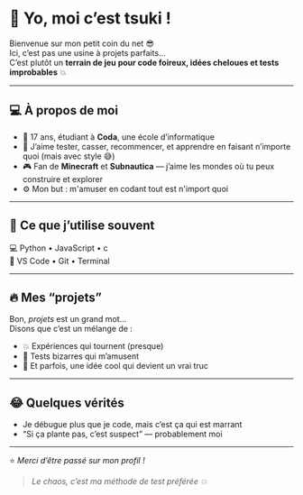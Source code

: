 # 👋 Yo, moi c’est tsuki !

Bienvenue sur mon petit coin du net 😎  
Ici, c’est pas une usine à projets parfaits…  
C’est plutôt un **terrain de jeu pour code foireux, idées cheloues et tests improbables** 💥

---

## 💻 À propos de moi

- 🧠 17 ans, étudiant à **Coda**, une école d’informatique
- 💬 J’aime tester, casser, recommencer, et apprendre en faisant n’importe quoi (mais avec style 😅)  
- 🎮 Fan de **Minecraft** et **Subnautica** — j’aime les mondes où tu peux construire et explorer
- ⚙️ Mon but : m'amuser en codant tout est n'import quoi 

---

## 🧰 Ce que j’utilise souvent

💻 Python • JavaScript • c  
🧩 VS Code • Git • Terminal 

---

## 🔥 Mes “projets”

Bon, *projets* est un grand mot…  
Disons que c’est un mélange de :  
- 💥 Expériences qui tournent (presque)  
- 🧪 Tests bizarres qui m’amusent  
- 🧨 Et parfois, une idée cool qui devient un vrai truc  

---

## 😂 Quelques vérités

- Je débugue plus que je code, mais c’est ça qui est marrant  
- “Si ça plante pas, c’est suspect” — probablement moi  

---

⭐️ *Merci d’être passé sur mon profil !*  
> *Le chaos, c’est ma méthode de test préférée 💥*
